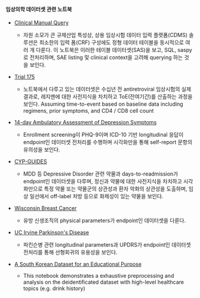 #### 임상의학 데이터셋 관련 노트북
* [Clinical Manual Query](https://github.com/beeseosil/pub/blob/main/ct/dmc.ipynb)
	* 자원 소모가 큰 규제산업 특성상, 상용 임상시험 데이터 입력 플랫폼(CDMS) 솔루션은 최소한의 입력 폼(CRF) 구성에도 정형 데이터 테이블을 동시적으로 여러 개 다룬다. 이 노트북은 이러한 테이블 데이터셋(SAS)을 보고, SQL, saspy로 전처리하며, SAE listing 및 clinical context을 고려해 querying 하는 것을 보인다.

* [Trial 175](https://github.com/beeseosil/pub/blob/main/notebook4407d644ef.ipynb)
	* 노트북에서 다루고 있는 데이터셋은 수십년 전 antiretroviral 임상시험의 실제 결과로, 레지멘에 대한 사전지식을 차치하고 ToE(잔여기간)를 산출하는 과정을 보인다. Assuming time-to-event based on baseline data including regimens, prior symptoms, and CD4 / CD8 cell count

* [14-day Ambulatory Assessment of Depression Symptoms](https://github.com/beeseosil/pub/blob/main/notebookc2020bf0c0.ipynb)
	* Enrollment screening이 PHQ-9이며 ICD-10 기반 longitudinal 응답이 endpoint인 데이터셋 전처리를 수행하며 시각화만을 통해 self-report 문항의 유의성을 보인다.

* [CYP-GUIDES](https://github.com/beeseosil/pub/blob/main/notebook44f7ceb7b9.ipynb)
	* MDD 등 Depressive Disorder 관련 약물과 days-to-readmission가 endpoint인 데이터셋을 다루며, 정신과 약물에 대한 사전지식을 차치하고 시각화만으로 특정 약물 또는 약물군의 상관성과 환자 악화의 상관성을 도출하며, 임상 일선에서 off-label 처방 등으로 화제성이 있는 약물을 보인다.

* [Wisconsin Breast Cancer](https://github.com/beeseosil/pub/blob/main/notebook82dfb5c7b4.ipynb)
	* 유방 신생조직의 physical parameters가 endpoint인 데이터셋을 다룬다.

* [UC Irvine Parkinson's Disease](https://github.com/beeseosil/pub/blob/main/notebook9846d2c254.ipynb)
	* 파킨슨병 관련 longitudinal parameters과 UPDRS가 endpoint인 데이터셋 전처리를 통해 선형회귀의 유용성을 보인다.

* [A South Korean Dataset for an Educational Purpose](https://github.com/beeseosil/nih.go.kr/koges/blob/main/qwer.ipynb)
	* This notebook demonstrates a exhaustive preprocessing and analysis on the deidentificated dataset with high-level healthcare topics (e.g. drink history)
 
